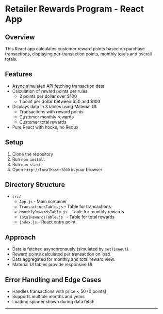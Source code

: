 # Retailer Rewards Program - React App

## Overview
This React app calculates customer reward points based on purchase transactions, displaying per-transaction points, monthly totals and overall totals.

## Features
- Async simulated API fetching transaction data
- Calculation of reward points per rules:
    - 2 points per dollar over $100
    - 1 point per dollar between $50 and $100
- Displays data in 3 tables using Material UI:
  - Transactions with reward points
  - Customer monthly rewards
  - Customer total rewards
- Pure React with hooks, no Redux

## Setup
1. Clone the repository
2. Run `npm install`
3. Run `npm start`
4. Open `http://localhost:3000` in your browser

## Directory Structure
- `src/`
	- `App.js` - Main container
	- `TransactionsTable.js` - Table for transactions
	- `MonthlyRewardsTable.js` - Table for monthly rewards
	- `TotalRewardsTable.js ` - Table for total rewards
	- `index.js` - React entry point

## Approach
- Data is fetched asynchronously (simulated by `setTimeout`).
- Reward points calculated per transaction on load.
- Data aggregated for monthly and total reward view.
- Material UI tables provide responsive UI.

## Error Handling and Edge Cases
- Handles transactions with price < 50 (0 points)
- Supports multiple months and years
- Loading spinner shown during data fetch

---
